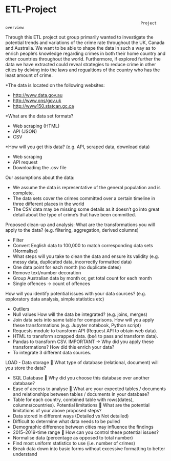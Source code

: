# ETL-Project
                                                               Project overview

Through this ETL project out group primarily wanted to investigate the potential trends and variations of the crime rate throughout the UK, Canada and Australia. We want to be able to shape the data in such a way as to enrich people’s knowledge regarding crimes in both their home country and other countries throughout the world. Furthermore, if explored further the data we have extracted could reveal strategies to reduce crime in other cities by delving into the laws and regualtions of the country who has the least amount of crime. 

*The data is located on the following websites: 
-	http://www.data.gov.au
-	http://www.ons/gov.uk
-	http://www150.statcan.gc.ca

*What are the data set formats?
-	Web scraping (HTML)
-	API (JSON)
-	CSV

*How will you get this data? (e.g. API, scraped data, download data)
-	Web scraping
-	API request
-	Downloading the .csv file
 
Our assumptions about the data: 
-	We assume the data is representative of the general population and is complete.
-	The data sets cover the crimes committed over a certain timeline in three different places in the world
-	The CSV data may be missing some details as it doesn’t go into great detail about the type of crime’s that have been committed.

Proposed clean-up and analysis:
What are the transformations you will apply to the data? (e.g. filtering, aggregation, derived columns)
-	Filter
-	Convert English data to 100,000 to match corresponding data sets (Normalise)
-	What steps will you take to clean the data and ensure its validity (e.g. messy data, duplicated data, incorrectly formatted data)
-	One data point for each month (no duplicate dates)
-	Remove text/number decoration
-	Group Australian data by month or, get total count for each month
-	Single offences -> count of offences

How will you identify potential issues with your data sources? (e.g. exploratory data analysis, simple statistics etc)
-	Outliers
-	Null values
How will the data be integrated? (e.g. joins, merges)
-	Join data sets into same table for comparisons. 
How will you apply these transformations (e.g. Jupyter notebook, Python script)
-	Requests module to transform API (Request API to obtain web data).
-	HTML to transform scrapped data. (bs4 to pass and transform data).
-	Pandas to transform CSV.
IMPORTANT → Why did you apply these transformations? How did this enrich your data?
-	To integrate 3 different data sources. 

LOAD - Data storage
	What type of database (relational, document) will you store the data?
-	SQL Database
	Why did you choose this database over another database?
-	Ease of access to analyse
	What are your expected tables / documents and relationships between tables / documents in your database?
-	Table for each country, combined table with rows(dates), columns(countries).
Potential limitations
	What are the potential limitations of your above proposed steps?
-	Data stored in different ways (Detailed vs Not detailed)
-	Difficult to determine what data needs to be pulled
-	Demographic difference between cities may influence the findings
-	2015–2019-time range
	How can you control these potential issues?
-	Normalise data (percentage as opposed to total number)
-	Find most uniform statistics to use (i.e. number of crimes)
-	Break data down into basic forms without excessive formatting to better understand
